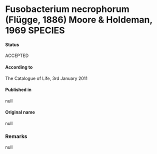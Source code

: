# Fusobacterium necrophorum (Flügge, 1886) Moore & Holdeman, 1969 SPECIES

#### Status
ACCEPTED

#### According to
The Catalogue of Life, 3rd January 2011

#### Published in
null

#### Original name
null

### Remarks
null